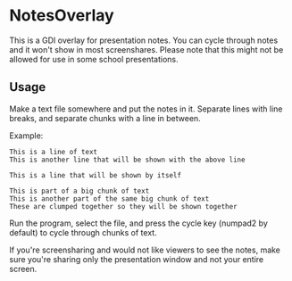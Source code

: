 # NotesOverlay

This is a GDI overlay for presentation notes. You can cycle through notes and it won't show in most screenshares. Please note that this might not be allowed for use in some school presentations. 

## Usage 

Make a text file somewhere and put the notes in it. Separate lines with line breaks, and separate chunks with a line in between. 

Example: 

```
This is a line of text
This is another line that will be shown with the above line 

This is a line that will be shown by itself 

This is part of a big chunk of text 
This is another part of the same big chunk of text
These are clumped together so they will be shown together
```

Run the program, select the file, and press the cycle key (numpad2 by default) to cycle through chunks of text. 

If you're screensharing and would not like viewers to see the notes, make sure you're sharing only the presentation window and not your entire screen. 

